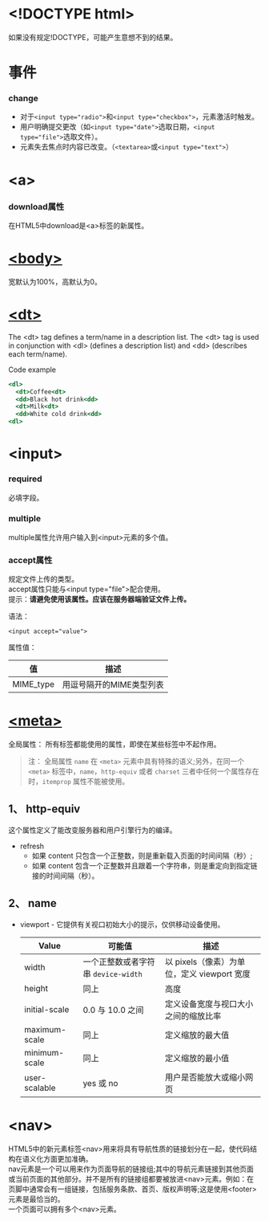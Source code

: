 # \<!DOCTYPE html>
如果没有规定!DOCTYPE，可能产生意想不到的结果。  

# 事件
### change
* 对于`<input type="radio">`和`<input type="checkbox">`，元素激活时触发。  
* 用户明确提交更改（如`<input type="date">`选取日期，`<input type="file">`选取文件）。  
* 元素失去焦点时内容已改变。（`<textarea>`或`<input type="text">`）

# \<a>
### download属性
在HTML5中download是\<a>标签的新属性。  

# [\<body>](https://blog.csdn.net/javaloveiphone/article/details/51098972)
宽默认为100%，高默认为0。  

# [\<dt>](https://www.runoob.com/tags/tag-dt.html)
The \<dt> tag defines a term/name in a description list. The \<dt> tag is used in conjunction with \<dl> (defines a description list) and \<dd> (describes each term/name).  

Code example
```htm
<dl>
  <dt>Coffee<dt>
  <dd>Black hot drink<dd>
  <dt>Milk<dt>
  <dd>White cold drink<dd>
<dl>
```

# \<input>
### required
必填字段。  

### multiple
multiple属性允许用户输入到\<input>元素的多个值。  

### accept属性
规定文件上传的类型。  
accept属性只能与\<input type="file">配合使用。  
提示：**请避免使用该属性。应该在服务器端验证文件上传。**  

语法：  
```
<input accept="value">
```
属性值：  

| 值 | 描述 |
| --- | --- |
| MIME_type | 用逗号隔开的MIME类型列表 |

# [\<meta>](https://developer.mozilla.org/zh-CN/docs/Web/HTML/Element/meta)
全局属性： 所有标签都能使用的属性，即使在某些标签中不起作用。  

>注： 全局属性 `name` 在 `<meta>` 元素中具有特殊的语义;另外，在同一个 `<meta>` 标签中，`name`，`http-equiv` 或者 `charset` 三者中任何一个属性存在时，`itemprop` 属性不能被使用。  

## 1、 http-equiv
这个属性定义了能改变服务器和用户引擎行为的编译。  
* refresh
  * 如果 content 只包含一个正整数，则是重新载入页面的时间间隔（秒）;
  * 如果 content 包含一个正整数并且跟着一个字符串，则是重定向到指定链接的时间间隔（秒）。
  
## 2、 name
* viewport - 它提供有关视口初始大小的提示，仅供移动设备使用。

  | Value | 可能值 | 描述 |
  | --- | --- | --- |
  | width | 一个正整数或者字符串 `device-width` | 以 pixels（像素）为单位，定义 viewport 宽度 |
  | height | 同上 | 高度 |
  | initial-scale | 0.0 与 10.0 之间 | 定义设备宽度与视口大小之间的缩放比率 |
  | maximum-scale | 同上 | 定义缩放的最大值 |
  | minimum-scale | 同上 | 定义缩放的最小值 |
  | user-scalable | yes 或 no | 用户是否能放大或缩小网页 |
  
  
# \<nav>
HTML5中的新元素标签\<nav>用来将具有导航性质的链接划分在一起，使代码结构在语义化方面更加准确。  
nav元素是一个可以用来作为页面导航的链接组;其中的导航元素链接到其他页面或当前页面的其他部分。并不是所有的链接组都要被放进\<nav>元素。例如：在页脚中通常会有一组链接，包括服务条款、首页、版权声明等;这是使用\<footer>元素是最恰当的。  
一个页面可以拥有多个\<nav>元素。  

